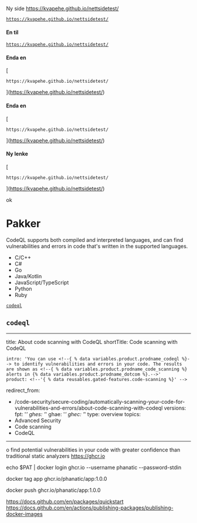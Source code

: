 Ny side
https://kvapehe.github.io/nettsidetest/

[`https://kvapehe.github.io/nettsidetest/`](https://kvapehe.github.io/nettsidetest/)


#### En til

[`https://kvapehe.github.io/nettsidetest/`](https://kvapehe.github.io/nettsidetest/)

#### Enda en

[
```
https://kvapehe.github.io/nettsidetest/
```
](https://kvapehe.github.io/nettsidetest/)


#### Enda en

[
```
https://kvapehe.github.io/nettsidetest/
```
](https://kvapehe.github.io/nettsidetest/)


#### Ny lenke
[
```
https://kvapehe.github.io/nettsidetest/
```
](https://kvapehe.github.io/nettsidetest/)

ok


# Pakker

<p>CodeQL supports both compiled and interpreted languages, and can find vulnerabilities and errors in code that's written in the supported languages.</p>
<!-- If you update the list of supported languages for CodeQL, update docs-internal/content/get-started/learning-about-github/github-language-support.md to reflect the changes. -->
<ul>
<li>C/C++</li>
<li>C#</li>
<li>Go</li>
<li>Java/Kotlin</li>
<li>JavaScript/TypeScript</li>
<li>Python</li>
<li>Ruby</li>
</ul>

[`codeql`](https://github.com/github/docs/blob/main/content/code-security/code-scanning/automatically-scanning-your-code-for-vulnerabilities-and-errors/about-code-scanning-with-codeql.md)

## `codeql`
---
title: About code scanning with CodeQL
shortTitle: Code scanning with CodeQL
```
intro: 'You can use <!--{ % data variables.product.prodname_codeql %}--> to identify vulnerabilities and errors in your code. The results are shown as <!--{ % data variables.product.prodname_code_scanning %} alerts in {% data variables.product.prodname_dotcom %}.-->'
product: <!--'{ % data reusables.gated-features.code-scanning %}' -->
```
redirect_from:
  - /code-security/secure-coding/automatically-scanning-your-code-for-vulnerabilities-and-errors/about-code-scanning-with-codeql
versions:
  fpt: '*'
  ghes: '*'
  ghae: '*'
  ghec: '*'
type: overview
topics:
  - Advanced Security
  - Code scanning
  - CodeQL
---

o find potential vulnerabilities in your code with greater confidence than traditional static analyzers
https://ghcr.io

echo $PAT | docker login ghcr.io --username phanatic --password-stdin



docker tag app ghcr.io/phanatic/app:1.0.0

docker push ghcr.io/phanatic/app:1.0.0

https://docs.github.com/en/packages/quickstart
https://docs.github.com/en/actions/publishing-packages/publishing-docker-images


